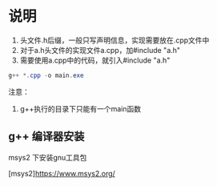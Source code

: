 # 说明

1. 头文件.h后缀，一般只写声明信息，实现需要放在.cpp文件中
2. 对于a.h头文件的实现文件a.cpp，加#include "a.h"
3. 需要使用a.cpp中的代码，就引入#include "a.h"

```powershell
g++ *.cpp -o main.exe
```

注意：

1. g++执行的目录下只能有一个main函数

## g++ 编译器安装

msys2 下安装gnu工具包

[msys2]https://www.msys2.org/
